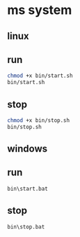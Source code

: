 # ms system
## linux
## run 
```sh
chmod +x bin/start.sh
bin/start.sh
```
## stop
```sh
chmod +x bin/stop.sh
bin/stop.sh
```

## windows

## run 
```bat
bin\start.bat
```
## stop
```bat
bin\stop.bat
```